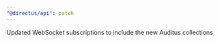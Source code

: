 ```yaml
---
"@directus/api": patch
---
```


Updated WebSocket subscriptions to include the new Auditus collections
